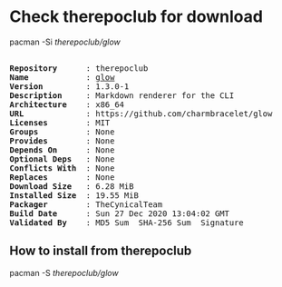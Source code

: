 # Check therepoclub for download

pacman -Si *therepoclub/glow*

<div class="highlight"><pre class="highlight"><text>
<b>Repository</b>      : therepoclub
<b>Name</b>            : <a href="../../x86_64/glow-1.3.0-1-x86_64.pkg.tar.zst">glow</a>
<b>Version</b>         : 1.3.0-1
<b>Description</b>     : Markdown renderer for the CLI
<b>Architecture</b>    : x86_64
<b>URL</b>             : https://github.com/charmbracelet/glow
<b>Licenses</b>        : MIT
<b>Groups</b>          : None
<b>Provides</b>        : None
<b>Depends On</b>      : None
<b>Optional Deps</b>   : None
<b>Conflicts With</b>  : None
<b>Replaces</b>        : None
<b>Download Size</b>   : 6.28 MiB
<b>Installed Size</b>  : 19.55 MiB
<b>Packager</b>        : TheCynicalTeam <wayne6324@gmail.com>
<b>Build Date</b>      : Sun 27 Dec 2020 13:04:02 GMT
<b>Validated By</b>    : MD5 Sum  SHA-256 Sum  Signature
</text></pre></div>

## How to install from therepoclub

pacman -S *therepoclub/glow*
